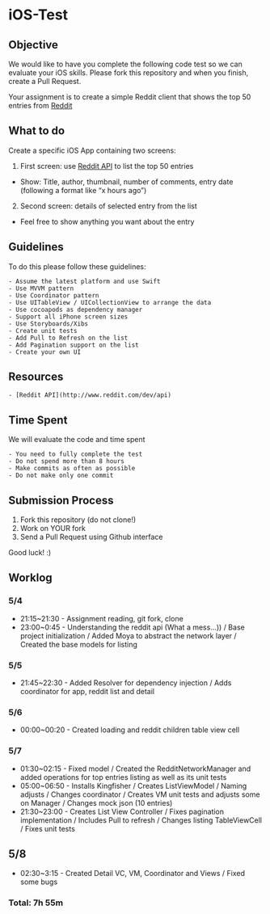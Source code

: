 # iOS-Test

## Objective
We would like to have you complete the following code test so we can evaluate your iOS skills. 
Please fork this repository and when you finish, create a Pull Request.  

Your assignment is to create a simple Reddit client that shows the top 50 entries from [Reddit](https://www.reddit.com/top)


## What to do
Create a specific iOS App containing two screens:

1. First screen: use [Reddit API](https://www.reddit.com/dev/api) to list the top 50 entries
- Show: Title, author, thumbnail, number of comments, entry date (following a format like “x hours ago”) 

2. Second screen: details of selected entry from the list
- Feel free to show anything you want about the entry


## Guidelines
To do this please follow these guidelines:

    - Assume the latest platform and use Swift
    - Use MVVM pattern
    - Use Coordinator pattern
    - Use UITableView / UICollectionView to arrange the data
    - Use cocoapods as dependency manager 
    - Support all iPhone screen sizes
    - Use Storyboards/Xibs
    - Create unit tests
    - Add Pull to Refresh on the list
    - Add Pagination support on the list
    - Create your own UI


## Resources

    - [Reddit API](http://www.reddit.com/dev/api)


## Time Spent
We will evaluate the code and time spent

    - You need to fully complete the test
    - Do not spend more than 8 hours
    - Make commits as often as possible
    - Do not make only one commit


## Submission Process

1. Fork this repository (do not clone!)
2. Work on YOUR fork
3. Send a Pull Request using Github interface

Good luck! :)




## Worklog

### 5/4
- 21:15~21:30 - Assignment reading, git fork, clone
- 23:00~0:45 - Understanding the reddit api (What a mess...)) / Base project initialization / Added Moya to abstract the network layer / Created the base models for listing

### 5/5
- 21:45~22:30 - Added Resolver for dependency injection / Adds coordinator for app, reddit list and detail

### 5/6
- 00:00~00:20 - Created loading and reddit children table view cell

### 5/7
- 01:30~02:15 - Fixed model / Created the RedditNetworkManager and added operations for top entries listing as well as its unit tests
- 05:00~06:50 - Installs Kingfisher / Creates ListViewModel / Naming adjusts / Changes coordinator / Creates VM unit tests and adjusts some on Manager / Changes mock json (10 entries)
- 21:30~23:00 - Creates List View Controller / Fixes pagination implementation / Includes Pull to refresh / Changes listing TableViewCell / Fixes unit tests

## 5/8
- 02:30~3:15 - Created Detail VC, VM, Coordinator and Views / Fixed some bugs

### Total: 7h 55m